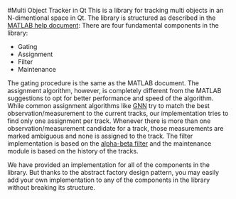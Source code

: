 #Multi Object Tracker in Qt
This is a library for tracking multi objects in an N-dimentional space in Qt. The library is structured as described in the [MATLAB help document](https://www.mathworks.com/help/fusion/ug/introduction-to-multiple-target-tracking.html "MATLAB help document"): There are four fundamental components in the library:
- Gating
- Assignment
- Filter
- Maintenance

The gating procedure is the same as the MATLAB document. The assignment algorithm, however, is completely different from the MATLAB suggestions to opt for better performance and speed of the algorithm. While common assignment algorithms like [GNN](https://www.mathworks.com/help/fusion/ref/trackergnn-system-object.html) try to match the best observation/measurement to the current tracks, our implementation tries to find only one assignment per track. Whenever there is more than one observation/measurement candidate for a track, those measurements are marked ambiguous and none is assigned to the track. The filter implementation is based on the [alpha-beta filter](https://en.wikipedia.org/wiki/Alpha_beta_filter) and the maintenance module is based on the history of the tracks.

We have provided an implementation for all of the components in the library. But thanks to the abstract factory design pattern, you may easily add your own implementation to any of the components in the library without breaking its structure.

